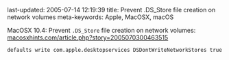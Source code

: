last-updated: 2005-07-14 12:19:39
title: Prevent .DS_Store file creation on network volumes
meta-keywords: Apple, MacOSX, macOS


MacOSX 10.4: Prevent `.DS_Store` file creation on network volumes: [macosxhints.com/article.php?story=2005070300463515](https://web.archive.org/web/20051101061624/http://www.macosxhints.com/article.php?story=2005070300463515)

```
defaults write com.apple.desktopservices DSDontWriteNetworkStores true
```
